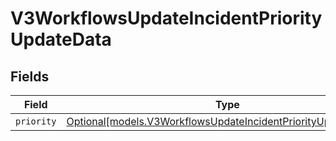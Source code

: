 # V3WorkflowsUpdateIncidentPriorityUpdateData


## Fields

| Field                                                                                                                            | Type                                                                                                                             | Required                                                                                                                         | Description                                                                                                                      |
| -------------------------------------------------------------------------------------------------------------------------------- | -------------------------------------------------------------------------------------------------------------------------------- | -------------------------------------------------------------------------------------------------------------------------------- | -------------------------------------------------------------------------------------------------------------------------------- |
| `priority`                                                                                                                       | [Optional[models.V3WorkflowsUpdateIncidentPriorityUpdatePriority]](../models/v3workflowsupdateincidentpriorityupdatepriority.md) | :heavy_minus_sign:                                                                                                               | N/A                                                                                                                              |